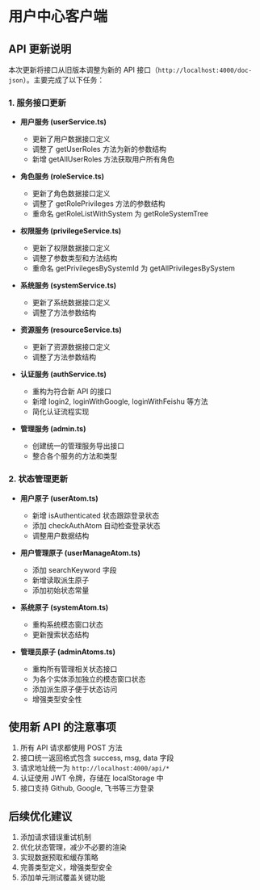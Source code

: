 # 用户中心客户端

## API 更新说明

本次更新将接口从旧版本调整为新的 API 接口（`http://localhost:4000/doc-json`）。主要完成了以下任务：

### 1. 服务接口更新

- **用户服务 (userService.ts)**
  - 更新了用户数据接口定义
  - 调整了 getUserRoles 方法为新的参数结构
  - 新增 getAllUserRoles 方法获取用户所有角色

- **角色服务 (roleService.ts)**
  - 更新了角色数据接口定义
  - 调整了 getRolePrivileges 方法的参数结构
  - 重命名 getRoleListWithSystem 为 getRoleSystemTree

- **权限服务 (privilegeService.ts)**
  - 更新了权限数据接口定义
  - 调整了参数类型和方法结构
  - 重命名 getPrivilegesBySystemId 为 getAllPrivilegesBySystem

- **系统服务 (systemService.ts)**
  - 更新了系统数据接口定义
  - 调整了方法参数结构

- **资源服务 (resourceService.ts)**
  - 更新了资源数据接口定义
  - 调整了方法参数结构

- **认证服务 (authService.ts)**
  - 重构为符合新 API 的接口
  - 新增 login2, loginWithGoogle, loginWithFeishu 等方法
  - 简化认证流程实现

- **管理服务 (admin.ts)**
  - 创建统一的管理服务导出接口
  - 整合各个服务的方法和类型

### 2. 状态管理更新

- **用户原子 (userAtom.ts)**
  - 新增 isAuthenticated 状态跟踪登录状态
  - 添加 checkAuthAtom 自动检查登录状态
  - 调整用户数据结构

- **用户管理原子 (userManageAtom.ts)**
  - 添加 searchKeyword 字段
  - 新增读取派生原子
  - 添加初始状态常量

- **系统原子 (systemAtom.ts)**
  - 重构系统模态窗口状态
  - 更新搜索状态结构

- **管理员原子 (adminAtoms.ts)**
  - 重构所有管理相关状态接口
  - 为各个实体添加独立的模态窗口状态
  - 添加派生原子便于状态访问
  - 增强类型安全性

## 使用新 API 的注意事项

1. 所有 API 请求都使用 POST 方法
2. 接口统一返回格式包含 success, msg, data 字段
3. 请求地址统一为 `http://localhost:4000/api/*`
4. 认证使用 JWT 令牌，存储在 localStorage 中
5. 接口支持 Github, Google, 飞书等三方登录

## 后续优化建议

1. 添加请求错误重试机制
2. 优化状态管理，减少不必要的渲染
3. 实现数据预取和缓存策略
4. 完善类型定义，增强类型安全
5. 添加单元测试覆盖关键功能 
